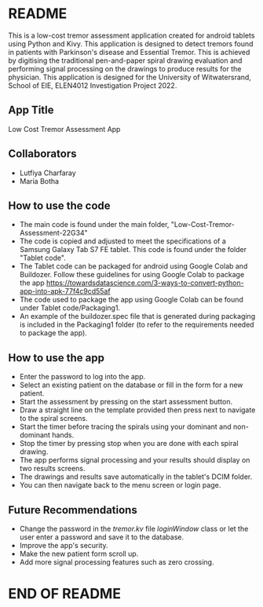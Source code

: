 # README
This is a low-cost tremor assessment application created for android tablets using Python and Kivy. This application is designed to detect tremors found in patients with Parkinson's disease and Essential Tremor. This is achieved by digitising the traditional pen-and-paper spiral drawing evaluation and performing signal processing on the drawings to produce results for the physician. 
This application is designed for the University of Witwatersrand, School of EIE, ELEN4012 Investigation Project 2022.

## App Title
Low Cost Tremor Assessment App

## Collaborators
- Lutfiya Charfaray
- Maria Botha

## How to use the code
- The main code is found under the main folder, "Low-Cost-Tremor-Assessment-22G34" 
- The code is copied and adjusted to meet the specifications of a Samsung Galaxy Tab S7 FE 
  tablet. This code is found under the folder "Tablet code".
- The Tablet code can be packaged for android using Google Colab and Buildozer. Follow these
  guidelines for using Google Colab to package the app
   https://towardsdatascience.com/3-ways-to-convert-python-app-into-apk-77f4c9cd55af
- The code used to package the app using Google Colab can be found under Tablet code/Packaging1.
- An example of the buildozer.spec file that is generated during packaging is included in the Packaging1 folder 
  (to refer to the requirements needed to package the app).

## How to use the app
- Enter the password to log into the app. 
- Select an existing patient on the database or fill in the form for a new patient. 
- Start the assessment by pressing on the start assessment button. 
- Draw a straight line on the template provided then press next to navigate to the 
  spiral screens.
- Start the timer before tracing the spirals using your dominant and non-dominant hands. 
- Stop the timer by pressing stop when you are done with each spiral drawing.
- The app performs signal processing and your results should display on two results screens.
- The drawings and results save automatically in the tablet's DCIM folder.
- You can then navigate back to the menu screen or login page.

## Future Recommendations
- Change the password in the _tremor.kv_ file _loginWindow_ class
  or let the user enter a password and save it to the database.
- Improve the app's security.
- Make the new patient form scroll up.
- Add more signal processing features such as zero crossing. 

# END OF README

